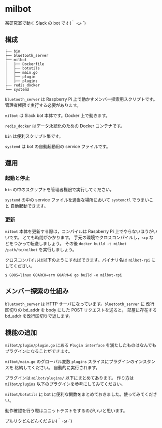 # milbot

某研究室で動く Slack の bot です(｀･ω･´)

## 構成

```
├── bin
├── bluetooth_server
├── milbot
│   ├── Dockerfile
│   ├── botutils
│   ├── main.go
│   ├── plugin
│   ├── plugins
├── redis_docker
└── systemd
```

`bluetooth_server` は Raspberry Pi 上で動かすメンバー探索用スクリプトです。
管理者権限で実行する必要があります。

`milbot` は Slack bot 本体です。Docker 上で動きます。

`redis_docker` はデータ永続化のための Docker コンテナです。

`bin` は便利スクリプト集です。

`systemd` は bot の自動起動用の service ファイルです。


## 運用

### 起動と停止

`bin` の中のスクリプトを管理者権限で実行してください。

`systemd` の中の service ファイルを適当な場所において `systemctl` でうまいこと
自動起動できます。


### 更新

`milbot` 本体を更新する際は，コンパイルは Raspberry Pi 上でやらないほうがいいです。
とても時間がかかります。
手元の環境でクロスコンパイルし，`scp` などをつかって転送しましょう。
その後 `docker build -t milbot /path/to/milbot` を実行しましょう。

クロスコンパイルは以下のようにすればできます。バイナリ名は `milbot-rpi` にしてください。

```
$ GOOS=linux GOARCH=arm GOARM=6 go build -o milbot-rpi
```


## メンバー探索の仕組み

`bluetooth_server` は HTTP サーバになっています。`bluetooth_server` に
改行区切りの bd_addr を body にした POST リクエストを送ると，
部屋に存在する bd_addr を改行区切りで返します。


## 機能の追加

`milbot/plugin/plugin.go` にある `Plugin interface` を満たしたものはなんでも
プラグインになることができます。

`milbot/main.go` のグローバル変数 `plugins` スライスにプラグインのインスタンスを
格納してください。
自動的に実行されます。

プラグインは `milbot/plugins/` 以下にまとめてあります。
作り方は `milbot/plugins` 以下のプラグインを参考にしてみてください。

`milbot/botutils` に bot に便利な関数をまとめておきました。使ってみてください。

動作確認を行う際はユニットテストをするのがいいと思います。

プルリクどんどんください(｀･ω･´)